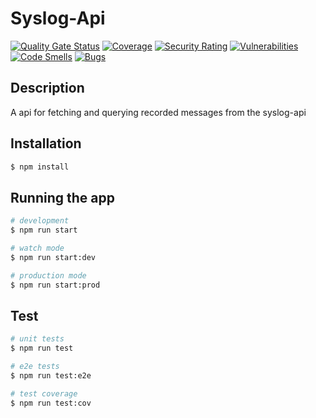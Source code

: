 # Syslog-Api
[![Quality Gate Status](https://sonarcloud.io/api/project_badges/measure?project=bryopsida_syslog-api&metric=alert_status)](https://sonarcloud.io/summary/new_code?id=bryopsida_syslog-api) [![Coverage](https://sonarcloud.io/api/project_badges/measure?project=bryopsida_syslog-api&metric=coverage)](https://sonarcloud.io/summary/new_code?id=bryopsida_syslog-api) [![Security Rating](https://sonarcloud.io/api/project_badges/measure?project=bryopsida_syslog-api&metric=security_rating)](https://sonarcloud.io/summary/new_code?id=bryopsida_syslog-api) [![Vulnerabilities](https://sonarcloud.io/api/project_badges/measure?project=bryopsida_syslog-api&metric=vulnerabilities)](https://sonarcloud.io/summary/new_code?id=bryopsida_syslog-api) [![Code Smells](https://sonarcloud.io/api/project_badges/measure?project=bryopsida_syslog-api&metric=code_smells)](https://sonarcloud.io/summary/new_code?id=bryopsida_syslog-api) [![Bugs](https://sonarcloud.io/api/project_badges/measure?project=bryopsida_syslog-api&metric=bugs)](https://sonarcloud.io/summary/new_code?id=bryopsida_syslog-api)

## Description

A api for fetching and querying recorded messages from the syslog-api

## Installation

```bash
$ npm install
```

## Running the app

```bash
# development
$ npm run start

# watch mode
$ npm run start:dev

# production mode
$ npm run start:prod
```

## Test

```bash
# unit tests
$ npm run test

# e2e tests
$ npm run test:e2e

# test coverage
$ npm run test:cov
```